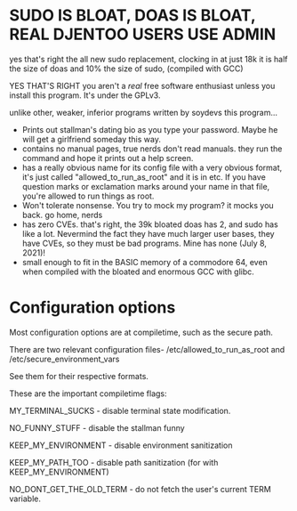# SUDO IS BLOAT, DOAS IS BLOAT, REAL DJENTOO USERS USE ADMIN

yes that's right the all new sudo replacement, clocking in at just 18k it is half the size of doas and 10% the size of sudo,
(compiled with GCC)

YES THAT'S RIGHT you aren't a *real* free software enthusiast unless you install this program. It's under the GPLv3.

unlike other, weaker, inferior programs written by soydevs this program...

* Prints out stallman's dating bio as you type your password. Maybe he will get a girlfriend someday this way.
* contains no manual pages, true nerds don't read manuals. they run the command and hope it prints out a help screen.
* has a really obvious name for its config file with a very obvious format, it's just called "allowed_to_run_as_root" and it
is in etc. If you have question marks or exclamation marks around your name in that file, you're allowed to run things as root.
* Won't tolerate nonsense. You try to mock my program? it mocks you back. go home, nerds
* has zero CVEs. that's right, the 39k bloated doas has 2, and sudo has like a lot. Nevermind the fact they have 
much larger user bases, they have CVEs, so they must be bad programs. Mine has none (July 8, 2021)!
* small enough to fit in the BASIC memory of a commodore 64, even when compiled with the bloated and enormous GCC with glibc.

# Configuration options

Most configuration options are at compiletime, such as the secure path.

There are two relevant configuration files- /etc/allowed_to_run_as_root and /etc/secure_environment_vars

See them for their respective formats.

These are the important compiletime flags:

MY_TERMINAL_SUCKS - disable terminal state modification.

NO_FUNNY_STUFF - disable the stallman funny

KEEP_MY_ENVIRONMENT - disable environment sanitization

KEEP_MY_PATH_TOO - disable path sanitization (for with KEEP_MY_ENVIRONMENT)

NO_DONT_GET_THE_OLD_TERM - do not fetch the user's current TERM variable.
